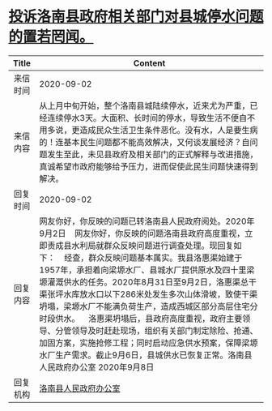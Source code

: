 # <a href="http://www.shangluo.gov.cn/zmhd/ldxxxx.jsp?urltype=leadermail.LeaderMailContentUrl&wbtreeid=1112&leadermailid=6400">投诉洛南县政府相关部门对县城停水问题的置若罔闻。</a>
|Title|Content|
|:---:|---|
|来信时间|2020-09-02|
|来信内容|从上月中旬开始，整个洛南县城陆续停水，近来尤为严重，已经连续停水3天。大面积、长时间的停水，导致生活不便自不用多说，更造成民众生活卫生条件恶化。没有水，人是要生病的！连基本民生问题都不能高效解决，又何谈发展经济？自问题发生至此，未见县政府及相关部门的正式解释与改进措施，真诚希望市政府能够给予压力，进而促使此民生问题快速得到解决。|
|回复时间|2020-09-02|
|回复内容|网友你好，你反映的问题已转洛南县人民政府阅处。2020年9月2日    网友你好，你反映的问题洛南县政府高度重视，立即责成县水利局就群众反映问题进行调查处理。现回复如下：    经查，群众反映问题基本属实。我县洛惠渠始建于1957年，承担着向梁塬水厂、县城水厂提供原水及四十里梁塬灌溉供水的任务。2020年8月31日至9月2日，洛惠渠总干渠张坪水库放水口以下286米处发生多次山体滑坡，致使干渠坍塌，梁塬水厂不能满负荷生产，造成西城区部分高层住宅分时段供水。    洛惠渠坍塌后，县政府高度重视，政府主要领导、分管领导及时赶赴现场，组织有关部门制定除险、抢通、加固方案，实施抢修工程；同时启动应急供水预案，保障梁塬水厂生产需求。截止9月6日，县城供水已恢复正常。洛南县人民政府办公室 2020年9月8日|
|回复机构|<a href="../../categories/agencies/洛南县人民政府办公室.md">洛南县人民政府办公室</a>|